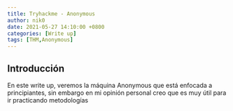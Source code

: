 ```yaml
---
title: Tryhackme - Anonymous
author: nik0
date: 2021-05-27 14:10:00 +0800
categories: [Write up]
tags: [THM,Anonymous]
---
```


## Introducción

En este write up, veremos la máquina Anonymous que está enfocada a principiantes, sin embargo en mi opinión personal creo que es muy útil para ir practicando metodologías
